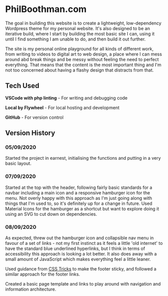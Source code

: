 # PhilBoothman.com

The goal in building this website is to create a lightweight, low-dependency Wordpress theme for my personal website. It's also designed to be an iterative build, where I start by building the most basic site I can, using it until I find something I am unable to do, and then build it out further.

The site is my personal online playground for all kinds of different work, from writing to videos to digital art to web design, a place where I can mess around abd break things and be messy without feeling the need to perfect everything. That means that the content is the most important thing and I'm not too concerned about having a flashy design that distracts from that.

## Tech Used

**VSCode with php linting** - For writing and debugging code

**Local by Flywheel** - For local hosting and development

**GitHub** - For version control

## Version History

### 05/09/2020

Started the project in earnest, initialising the functions and putting in a very basic layout.

### 07/09/2020

Started at the top with the header, following fairly basic standards for a navbar including a main icon and a responsive hamburger icon for the menu. Not overly happy with this approach as I'm just going along with things that I'm used to, so it's definitely up for a change in future. Used Material Icons for the hamburger as a shortcut but want to explore doing it using an SVG to cut down on dependencies.

### 08/09/2020

As expected, threw out the hamburger icon and collapsible nav menu in favour of a set of links - not my first instinct as it feels a little 'old internet' to have the standard blue underlined hyperlinks, but I think in terms of accessibility this approach is looking a lot better. It also does away with a small amount of JavaScript which makes everything feel a little leaner.

Used guidance from [CSS Tricks](https://css-tricks.com/couple-takes-sticky-footer/) to make the footer sticky, and followed a similar approach for the footer links.

Created a basic page template and links to play around with navigation and information architecture.
